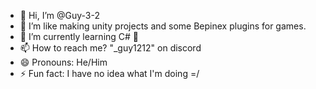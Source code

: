 - 👋 Hi, I’m @Guy-3-2
- 👀 I’m like making unity projects and some Bepinex plugins for games.
- 🌱 I’m currently learning C# 🤯
- 📫 How to reach me? "_guy1212" on discord
- 😄 Pronouns: He/Him
- ⚡ Fun fact: I have no idea what I'm doing =/

<!---
Guy-3-2/Guy-3-2 is a ✨ special ✨ repository because its `README.md` (this file) appears on your GitHub profile.
You can click the Preview link to take a look at your changes.
--->
